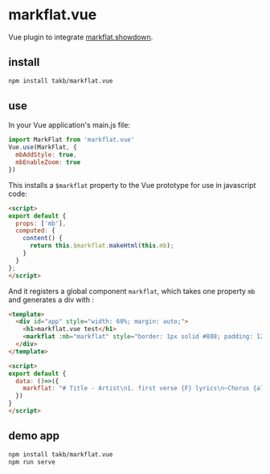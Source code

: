 # markflat.vue
Vue plugin to integrate [markflat.showdown](/takb/markflat.showdown).

## install
```sh
npm install takb/markflat.vue
```

## use 
In your Vue application's main.js file: 
```javascript
import MarkFlat from 'markflat.vue'
Vue.use(MarkFlat, {
  mbAddStyle: true, 
  mbEnableZoom: true
})
```
This installs a `$markflat` property to the Vue prototype for use in javascript code: 
```html
<script>
export default {
  props: ['mb'],
  computed: {
    content() {
      return this.$markflat.makeHtml(this.mb);
    }
  }
};
</script>
```
And it registers a global component `markflat`, which takes one property `mb` and generates a div with  : 
```html
<template>
  <div id="app" style="width: 60%; margin: auto;">
    <h1>markflat.vue test</h1>
    <markflat :mb="markflat" style="border: 1px solid #888; padding: 12px;"/>
  </div>
</template>

<script>
export default {
  data: ()=>({
    markflat: "# Title - Artist\n1. first verse {F} lyrics\n~Chorus {a7}lyrics of {C}chorus"
  })
}
</script>
```
## demo app
```sh
npm install takb/markflat.vue
npm run serve
```
